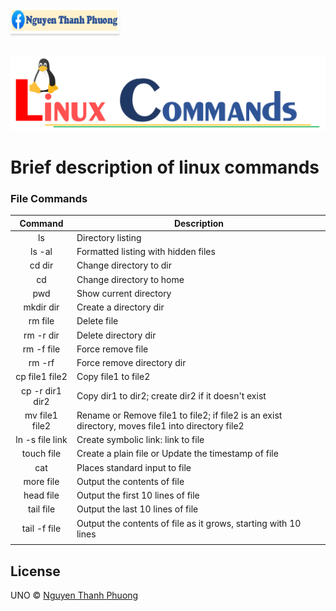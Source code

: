 <a href="https://www.facebook.com/phuonguno.vn" target="_blank"><img src="img/facebook-link.PNG" alt="Nguyen Thanh Phuong" style="height: 41px !important;width: 174px !important;box-shadow: 0px 3px 2px 0px rgba(190, 190, 190, 0.5) !important;-webkit-box-shadow: 0px 3px 2px 0px rgba(190, 190, 190, 0.5) !important;" ></a>

<p align="center">
    <br/>
    <a href="https://github.com/phuonguno98/Learn-Linux">	
        <img src="img/Linux_command.PNG" alt="Learn Linux">
    </a>
</p>



# Brief description of linux commands


### File Commands
|Command|Description|
|:----:|----|
|ls|Directory listing|
|ls -al|Formatted listing with hidden files|
|cd dir|Change directory to dir|
|cd|Change directory to home|
|pwd|Show current directory|
|mkdir dir|Create a directory dir|
|rm file|Delete file|
|rm -r dir|Delete directory dir|
|rm -f file|Force remove file|
|rm -rf |Force remove directory dir|
|cp file1 file2|Copy file1 to file2|
|cp -r dir1 dir2|Copy dir1 to dir2; create dir2 if it doesn't exist|
|mv file1 file2|Rename or Remove file1 to file2; if file2 is an exist directory, moves file1 into directory file2|
|ln -s file link|Create symbolic link: link to file|
|touch file|Create a plain file or Update the timestamp of file|
|cat|Places standard input to file|
|more file|Output the contents of file|
|head file|Output the first 10 lines of file|
|tail file|Output the last 10 lines of file|
|tail -f file|Output the contents of file as it grows, starting with 10 lines|
|||




## License

UNO &copy; [Nguyen Thanh Phuong](https://www.facebook.com/phuonguno.vn)
